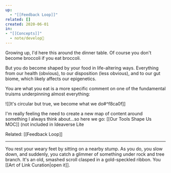 ```yaml
---
up:
  - "[[Feedback Loop]]"
related: []
created: 2020-06-01
in:
- "[[Concepts]]"
  - note/develop🍃
---
```


Growing up, I'd here this around the dinner table. Of course you don't become broccoli if you eat broccoli.

But you do become shaped by your food in life-altering ways. Everything from our health (obvious), to our disposition (less obvious), and to our gut biome, which likely affects our epigenetics.

You are what you eat is a more specific comment on one of the fundamental truisms underpinning almost everything:

![[It's circular but true, we become what we do#^f8ca0f]]

I'm really feeling the need to create a new map of content around something I always think about...so here we go: [[Our Tools Shape Us MOC]] (not included in Ideaverse Lite

Related: [[Feedback Loop]]

---

You rest your weary feet by sitting on a nearby stump. As you do, you slow down, and suddenly, you catch a glimmer of something under rock and tree branch. It's an old, smashed scroll clasped in a gold-speckled ribbon. You [[Art of Link Curation|open it]].
